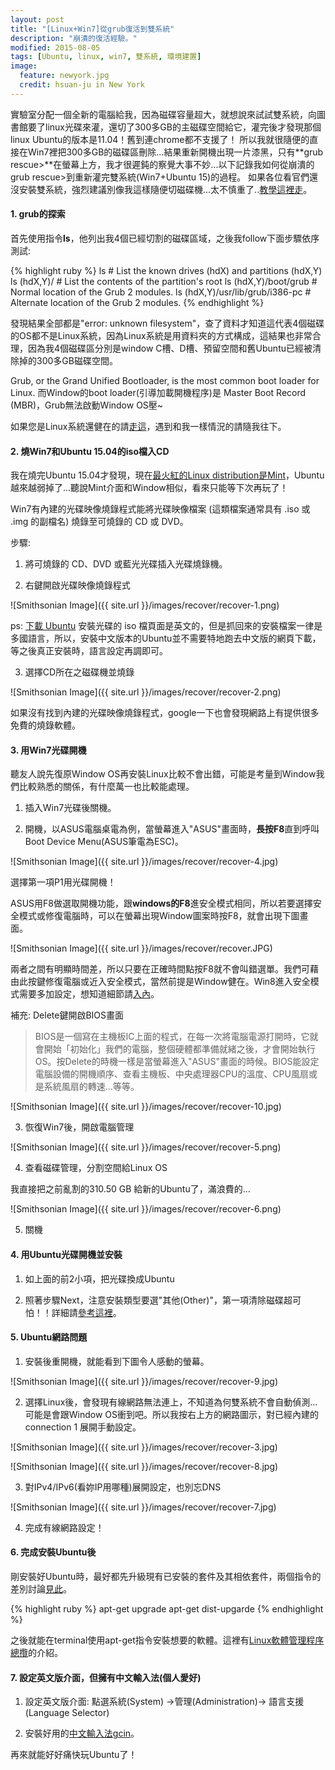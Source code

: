 ```yaml
---
layout: post
title: "[Linux+Win7]從grub復活到雙系統"
description: "崩潰的復活經驗。"
modified: 2015-08-05
tags: [Ubuntu, linux, win7, 雙系統, 環境建置]
image:
  feature: newyork.jpg
  credit: hsuan-ju in New York
---
```


實驗室分配一個全新的電腦給我，因為磁碟容量超大，就想說來試試雙系統，向圖書館要了linux光碟來灌，還切了300多GB的主磁碟空間給它，灌完後才發現那個linux Ubuntu的版本是11.04！舊到連chrome都不支援了！ 所以我就很隨便的直接在Win7裡把300多GB的磁碟區刪除...結果重新開機出現一片漆黑，只有**grub rescue>**在螢幕上方，我才很遲鈍的察覺大事不妙...以下記錄我如何從崩潰的grub rescue>到重新灌完雙系統(Win7+Ubuntu 15)的過程。
如果各位看官們還沒安裝雙系統，強烈建議別像我這樣隨便切磁碟機...太不慎重了..<a href="http://iuejeng.blogspot.tw/2012/06/win7ubuntu1204.html">教學這裡走</a>。

#### 1. grub的探索

首先使用指令**ls**，他列出我4個已經切割的磁碟區域，之後我follow下面步驟依序測試:

{% highlight ruby %}
ls                               # List the known drives (hdX) and partitions (hdX,Y)
ls (hdX,Y)/                      # List the contents of the partition's root
ls (hdX,Y)/boot/grub             # Normal location of the Grub 2 modules.
ls (hdX,Y)/usr/lib/grub/i386-pc  # Alternate location of the Grub 2 modules.
{% endhighlight %}

發現結果全部都是"error: unknown filesystem"，查了資料才知道這代表4個磁碟的OS都不是Linux系統，因為Linux系統是用資料夾的方式構成，這結果也非常合理，因為我4個磁碟區分別是window C槽、D槽、預留空間和舊Ubuntu已經被清除掉的300多GB磁碟空間。

Grub, or the Grand Unified Bootloader, is the most common boot loader for Linux.
而Window的boot loader(引導加載開機程序)是 Master Boot Record (MBR)，Grub無法啟動Window OS壓~

如果您是Linux系統還健在的請<a href="http://ubuntuforums.org/showthread.php?t=1599293">走這</a>，遇到和我一樣情況的請隨我往下。

#### 2. 燒Win7和Ubuntu 15.04的iso檔入CD

我在燒完Ubuntu 15.04才發現，現在<a href="http://distrowatch.com/dwres.php?resource=popularity">最火紅的Linux distribution是Mint</a>，Ubuntu越來越弱掉了...聽說Mint介面和Window相似，看來只能等下次再玩了！

Win7有內建的光碟映像燒錄程式能將光碟映像檔案 (這類檔案通常具有 .iso 或 .img 的副檔名) 燒錄至可燒錄的 CD 或 DVD。

步驟:

   1) 將可燒錄的 CD、DVD 或藍光光碟插入光碟燒錄機。
   
   2) 右鍵開啟光碟映像燒錄程式

![Smithsonian Image]({{ site.url }}/images/recover/recover-1.png)

ps: <a href="http://www.ubuntu.com/desktop/get-ubuntu/download">下載 Ubuntu</a> 安裝光碟的 iso 檔頁面是英文的，但是抓回來的安裝檔案一律是多國語言，所以，安裝中文版本的Ubuntu並不需要特地跑去中文版的網頁下載，等之後真正安裝時，語言設定再調即可。

   3) 選擇CD所在之磁碟機並燒錄

![Smithsonian Image]({{ site.url }}/images/recover/recover-2.png)

如果沒有找到內建的光碟映像燒錄程式，google一下也會發現網路上有提供很多免費的燒錄軟體。

#### 3. 用Win7光碟開機

聽友人說先復原Window OS再安裝Linux比較不會出錯，可能是考量到Window我們比較熟悉的關係，有什麼萬一也比較能處理。

   1) 插入Win7光碟後關機。
   
   2) 開機，以ASUS電腦桌電為例，當螢幕進入"ASUS"畫面時，**長按F8**直到呼叫 Boot Device Menu(ASUS筆電為ESC)。
 
![Smithsonian Image]({{ site.url }}/images/recover/recover-4.jpg)

選擇第一項P1用光碟開機！

ASUS用F8做選取開機功能，跟**windows的F8**進安全模式相同，所以若要選擇安全模式或修復電腦時，可以在螢幕出現Window圖案時按F8，就會出現下圖畫面。

![Smithsonian Image]({{ site.url }}/images/recover/recover.JPG)

兩者之間有明顯時間差，所以只要在正確時間點按F8就不會叫錯選單。我們可藉由此按鍵修復電腦或近入安全模式，當然前提是Window健在。Win8進入安全模式需要多加設定，想知道細節請<a href="http://terryhung.pixnet.net/blog/post/30269288-%E5%AE%89%E8%A3%9D-win8-%E5%BE%8C%EF%BC%8C%E6%83%B3%E8%A6%81%E9%80%B2%E5%85%A5%E5%AE%89%E5%85%A8%E6%A8%A1%E5%BC%8F%E6%88%96%E4%BB%A5%E5%85%89%E7%A2%9F%E3%80%81%E9%9A%A8">入內</a>。

補充: Delete鍵開啟BIOS畫面

> BIOS是一個寫在主機板IC上面的程式，在每一次將電腦電源打開時，它就會開始「初始化」我們的電腦，整個硬體都準備就緒之後，才會開始執行OS。按Delete的時機一樣是當螢幕進入"ASUS"畫面的時候。BIOS能設定電腦設備的開機順序、查看主機板、中央處理器CPU的溫度、CPU風扇或是系統風扇的轉速…等等。

![Smithsonian Image]({{ site.url }}/images/recover/recover-10.jpg)

   3) 恢復Win7後，開啟電腦管理

![Smithsonian Image]({{ site.url }}/images/recover/recover-5.png)

   4) 查看磁碟管理，分割空間給Linux OS

我直接把之前亂割的310.50 GB 給新的Ubuntu了，滿浪費的...

![Smithsonian Image]({{ site.url }}/images/recover/recover-6.png)

   5) 關機

#### 4. 用Ubuntu光碟開機並安裝

   1) 如上面的前2小項，把光碟換成Ubuntu
   
   2) 照著步驟Next，注意安裝類型要選"其他(Other)"，第一項清除磁碟超可怕！！詳細請<a href="http://blog.xuite.net/yh96301/blog/242333268-%E5%AE%89%E8%A3%9DUbuntu+14.04">參考這裡</a>。

#### 5. Ubuntu網路問題

   1) 安裝後重開機，就能看到下圖令人感動的螢幕。
 
![Smithsonian Image]({{ site.url }}/images/recover/recover-9.jpg)

   2) 選擇Linux後，會發現有線網路無法連上，不知道為何雙系統不會自動偵測...可能是會跟Window OS衝到吧。所以我按右上方的網路圖示，對已經內建的connection 1 展開手動設定。

![Smithsonian Image]({{ site.url }}/images/recover/recover-3.jpg)
 
![Smithsonian Image]({{ site.url }}/images/recover/recover-8.jpg)

   3) 對IPv4/IPv6(看妳IP用哪種)展開設定，也別忘DNS

![Smithsonian Image]({{ site.url }}/images/recover/recover-7.jpg)

   4) 完成有線網路設定！

#### 6. 完成安裝Ubuntu後

剛安裝好Ubuntu時，最好都先升級現有已安裝的套件及其相依套件，兩個指令的差別討論<a href="http://www.arthurtoday.com/2014/12/ubuntu-apt-get-upgrade-vs-dist-upgrade.html">見此</a>。

{% highlight ruby %}
apt-get upgrade
apt-get dist-upgarde
{% endhighlight %}

之後就能在terminal使用apt-get指令安裝想要的軟體。這裡有<a href="http://chain.logdown.com/post/179184-linux-software-package-management">Linux軟體管理程序總攬</a>的介紹。

#### 7. 設定英文版介面，但擁有中文輸入法(個人愛好)

   1) 設定英文版介面: 點選系統(System) ->管理(Administration)-> 語言支援(Language Selector)
   
   2) 安裝好用的<a href="http://blog.xuite.net/yh96301/blog/287374341-Ubuntu+14.04%E5%AE%89%E8%A3%9D%E9%8D%B5%E7%9B%A4%E8%BC%B8%E5%85%A5%E6%B3%95%E7%B3%BB%E7%B5%B1gcin">中文輸入法gcin</a>。


再來就能好好痛快玩Ubuntu了！
